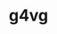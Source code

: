 ---
title: "g4vg"
layout: cache
categories: [package, develop]
meta: {"compilers": ["gcc@11.4.0"], "num_specs": 3, "num_specs_by_stack": {"hep": 3, "root": 3}, "oss": ["ubuntu22.04"], "platforms": ["linux"], "stacks": ["hep", "root"], "targets": ["x86_64_v3"], "versions": ["1.0.4"]}
spec_details: [{"compiler": "gcc@11.4.0", "hash": "ce5aagwdnjlybeykjxnqsok62pdhf27k", "os": "ubuntu22.04", "platform": "linux", "size": "-", "stacks": ["hep", "root"], "target": "x86_64_v3", "variants": ["build_system=cmake", "build_type=Release", "~debug", "generator=make", "~ipo", "+shared"], "versions": ["1.0.4"]}, {"compiler": "gcc@11.4.0", "hash": "pd25gqx6kbkmyqlehq3smot7nwbbcyah", "os": "ubuntu22.04", "platform": "linux", "size": "-", "stacks": ["hep", "root"], "target": "x86_64_v3", "variants": ["build_system=cmake", "build_type=Release", "~debug", "generator=make", "~ipo", "+shared"], "versions": ["1.0.4"]}, {"compiler": "gcc@11.4.0", "hash": "pxwavqpvz7mmv532q5g3ghwlb7xckxai", "os": "ubuntu22.04", "platform": "linux", "size": "-", "stacks": ["hep", "root"], "target": "x86_64_v3", "variants": ["build_system=cmake", "build_type=Release", "~debug", "generator=make", "~ipo", "+shared"], "versions": ["1.0.4"]}]
---